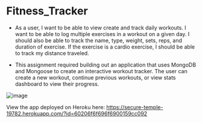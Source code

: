 # Fitness_Tracker

- As a user, I want to be able to view create and track daily workouts. I want to be able to log multiple exercises in a workout on a given day. I should also be able to track the name, type, weight, sets, reps, and duration of exercise. If the exercise is a cardio exercise, I should be able to track my distance traveled.

- This assignment required building out an application that uses MongoDB and Mongoose to create an interactive workout tracker. The user can create a new workout, continue previous workouts, or view stats dashboard to view their progress.

![image](https://user-images.githubusercontent.com/69928252/107160842-f1839080-6955-11eb-9f31-d29a6232b6bb.png)

View the app deployed on Heroku here:
https://secure-temple-19782.herokuapp.com/?id=60206f6f696f6900159cc092
